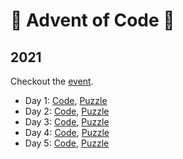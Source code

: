 # 🎄 Advent of Code 🎄

## 2021

Checkout the [event](https://adventofcode.com/2021).

-   Day 1: [Code](https://github.com/Stevemaster92/advent-of-code/tree/main/01), [Puzzle](https://adventofcode.com/2021/day/1)
-   Day 2: [Code](https://github.com/Stevemaster92/advent-of-code/tree/main/02), [Puzzle](https://adventofcode.com/2021/day/2)
-   Day 3: [Code](https://github.com/Stevemaster92/advent-of-code/tree/main/03), [Puzzle](https://adventofcode.com/2021/day/3)
-   Day 4: [Code](https://github.com/Stevemaster92/advent-of-code/tree/main/04), [Puzzle](https://adventofcode.com/2021/day/4)
-   Day 5: [Code](https://github.com/Stevemaster92/advent-of-code/tree/main/05), [Puzzle](https://adventofcode.com/2021/day/5)

